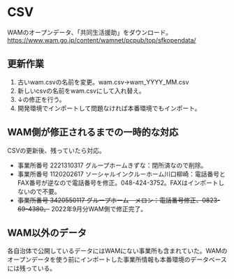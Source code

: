 # CSV
WAMのオープンデータ、「共同生活援助」をダウンロード。  
https://www.wam.go.jp/content/wamnet/pcpub/top/sfkopendata/

## 更新作業
1. 古いwam.csvの名前を変更。wam.csv→wam_YYYY_MM.csv
2. 新しいcsvの名前をwam.csvにして入れ替え。
3. ↓の修正を行う。
4. 開発環境でインポートして問題なければ本番環境でもインポート。

## WAM側が修正されるまでの一時的な対応
CSVの更新後、残っていたら対応。

- 事業所番号 2221310317 グループホームきずな：閉所済なので削除。
- 事業所番号 1120202617 ソーシャルインクルーホーム川口柳崎：電話番号とFAX番号が逆なので電話番号を修正。048-424-3752。FAXはインポートしないので不要。
- ~~事業所番号 3420550117 グループホーム　メロン：電話番号修正、0823-69-4380。~~ 2022年9月分WAM側で修正完了。

## WAM以外のデータ
各自治体で公開しているデータにはWAMにない事業所も含まれていた。WAMのオープンデータを使う前にインポートした事業所情報も本番環境のデータベースには残っている。
